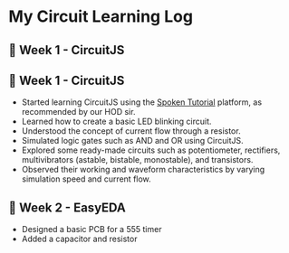 # My Circuit Learning Log

## 🔹 Week 1 - CircuitJS

## 🔹 Week 1 - CircuitJS

- Started learning CircuitJS using the [Spoken Tutorial](https://spoken-tutorial.org/tutorial-search/?search_foss=CircuitJS&search_language) platform, as recommended by our HOD sir.
- Learned how to create a basic LED blinking circuit.
- Understood the concept of current flow through a resistor.
- Simulated logic gates such as AND and OR using CircuitJS.
- Explored some ready-made circuits such as potentiometer, rectifiers, multivibrators (astable, bistable, monostable), and transistors.
- Observed their working and waveform characteristics by varying simulation speed and current flow.


## 🔹 Week 2 - EasyEDA
- Designed a basic PCB for a 555 timer
- Added a capacitor and resistor

